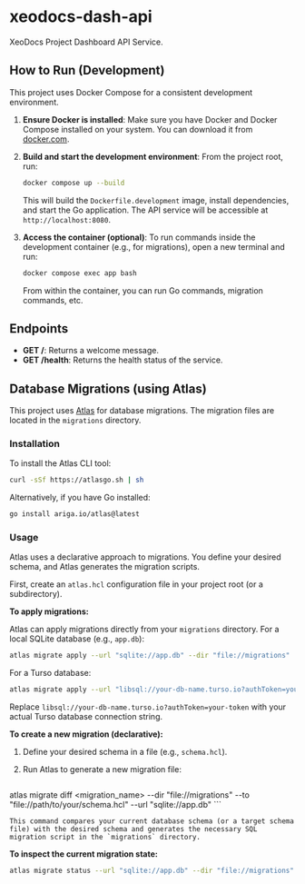# xeodocs-dash-api
XeoDocs Project Dashboard API Service.

## How to Run (Development)

This project uses Docker Compose for a consistent development environment.

1.  **Ensure Docker is installed**: Make sure you have Docker and Docker Compose installed on your system. You can download it from [docker.com](https://www.docker.com/get-started).

2.  **Build and start the development environment**: From the project root, run:

    ```bash
    docker compose up --build
    ```

    This will build the `Dockerfile.development` image, install dependencies, and start the Go application. The API service will be accessible at `http://localhost:8080`.

3.  **Access the container (optional)**: To run commands inside the development container (e.g., for migrations), open a new terminal and run:

    ```bash
    docker compose exec app bash
    ```

    From within the container, you can run Go commands, migration commands, etc.

## Endpoints

*   **GET /**: Returns a welcome message.
*   **GET /health**: Returns the health status of the service.

## Database Migrations (using Atlas)

This project uses [Atlas](https://atlasgo.io/) for database migrations. The migration files are located in the `migrations` directory.

### Installation

To install the Atlas CLI tool:

```bash
curl -sSf https://atlasgo.sh | sh
```

Alternatively, if you have Go installed:

```bash
go install ariga.io/atlas@latest
```

### Usage

Atlas uses a declarative approach to migrations. You define your desired schema, and Atlas generates the migration scripts.

First, create an `atlas.hcl` configuration file in your project root (or a subdirectory).

**To apply migrations:**

Atlas can apply migrations directly from your `migrations` directory. For a local SQLite database (e.g., `app.db`):

```bash
atlas migrate apply --url "sqlite://app.db" --dir "file://migrations"
```

For a Turso database:

```bash
atlas migrate apply --url "libsql://your-db-name.turso.io?authToken=your-token" --dir "file://migrations"
```

Replace `libsql://your-db-name.turso.io?authToken=your-token` with your actual Turso database connection string.

**To create a new migration (declarative):**

1.  Define your desired schema in a file (e.g., `schema.hcl`).
2.  Run Atlas to generate a new migration file:

    ```bash
atlas migrate diff <migration_name> --dir "file://migrations" --to "file://path/to/your/schema.hcl" --url "sqlite://app.db"
    ```

    This command compares your current database schema (or a target schema file) with the desired schema and generates the necessary SQL migration script in the `migrations` directory.

**To inspect the current migration state:**

```bash
atlas migrate status --url "sqlite://app.db" --dir "file://migrations"
```
